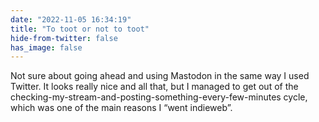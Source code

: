 ```yaml
---
date: "2022-11-05 16:34:19"
title: "To toot or not to toot"
hide-from-twitter: false
has_image: false
---
```


Not sure about going ahead and using Mastodon in the same way I used Twitter. It looks really nice and all that, but I managed to get out of the checking-my-stream-and-posting-something-every-few-minutes cycle, which was one of the main reasons I “went indieweb”.
